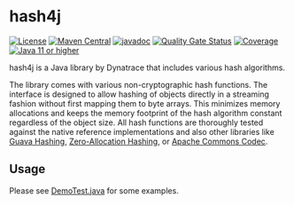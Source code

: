 # hash4j

[![License](https://img.shields.io/badge/License-Apache%202.0-blue.svg)](https://opensource.org/licenses/Apache-2.0)
[![Maven Central](https://img.shields.io/maven-central/v/com.dynatrace.hash4j/hash4j.svg?label=Maven%20Central)](https://search.maven.org/search?q=g:%22com.dynatrace.hash4j%22%20AND%20a:%22hash4j%22)
[![javadoc](https://javadoc.io/badge2/com.dynatrace.hash4j/hash4j/javadoc.svg)](https://javadoc.io/doc/com.dynatrace.hash4j/hash4j)
[![Quality Gate Status](https://sonarcloud.io/api/project_badges/measure?project=dynatrace-oss_hash4j&metric=alert_status)](https://sonarcloud.io/summary/new_code?id=dynatrace-oss_hash4j)
[![Coverage](https://sonarcloud.io/api/project_badges/measure?project=dynatrace-oss_hash4j&metric=coverage)](https://sonarcloud.io/summary/new_code?id=dynatrace-oss_hash4j)
[![Java 11 or higher](https://img.shields.io/badge/JDK-11%2B-007396)](https://docs.oracle.com/javase/11/)

hash4j is a Java library by Dynatrace that includes various hash algorithms.

The library comes with various non-cryptographic hash functions. The interface is designed to allow hashing of objects directly in a streaming fashion without first mapping them to byte arrays. This minimizes memory allocations and keeps the memory footprint of the hash algorithm constant regardless of the object size. All hash functions are thoroughly tested against the native reference implementations and also other libraries like [Guava Hashing](https://javadoc.io/doc/com.google.guava/guava/latest/com/google/common/hash/package-summary.html), [Zero-Allocation Hashing](https://github.com/OpenHFT/Zero-Allocation-Hashing), or [Apache Commons Codec](https://commons.apache.org/proper/commons-codec/apidocs/index.html).

## Usage
Please see [DemoTest.java](https://github.com/dynatrace-oss/hash4j/blob/main/src/test/java/com/dynatrace/hash4j/hashing/DemoTest.java) for some examples.
